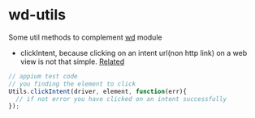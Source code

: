 # wd-utils

Some util methods to complement [wd](https://github.com/admc/wd) module

* clickIntent, because clicking on an intent url(non http link) on a web view is not that simple. [Related](https://discuss.appium.io/t/clicking-on-an-intent-url-not-http-link-inside-a-webview-solved/5022)
```javascript
// appium test code
// you finding the element to click
Utils.clickIntent(driver, element, function(err){
  // if not error you have clicked on an intent successfully
});
```
